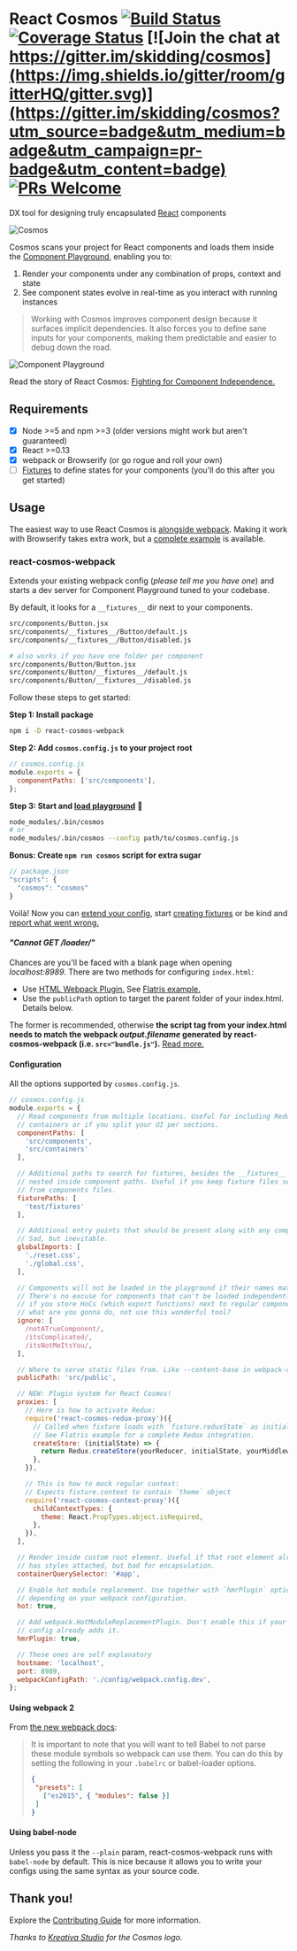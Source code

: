 # React Cosmos [![Build Status](https://travis-ci.org/react-cosmos/react-cosmos.svg?branch=master)](https://travis-ci.org/react-cosmos/react-cosmos) [![Coverage Status](https://coveralls.io/repos/react-cosmos/react-cosmos/badge.svg?branch=master)](https://coveralls.io/r/react-cosmos/react-cosmos?branch=master) [![Join the chat at https://gitter.im/skidding/cosmos](https://img.shields.io/gitter/room/gitterHQ/gitter.svg)](https://gitter.im/skidding/cosmos?utm_source=badge&utm_medium=badge&utm_campaign=pr-badge&utm_content=badge) [![PRs Welcome](https://img.shields.io/badge/PRs-welcome-brightgreen.svg)](CONTRIBUTING.md#how-to-contribute)

DX tool for designing truly encapsulated
[React](http://facebook.github.io/react/) components

![Cosmos](cosmos-150.png)

Cosmos scans your project for React components and loads them inside the [Component Playground](http://react-cosmos.github.io/react-cosmos/),
enabling you to:

1. Render your components under any combination of props, context and state
2. See component states evolve in real-time as you interact with running
instances

> Working with Cosmos improves component design because it
surfaces implicit dependencies. It also forces you to define sane inputs
for your components, making them predictable and easier to debug down the
road.

![Component Playground](intro.gif)

Read the story of React Cosmos: [Fighting for Component Independence.](https://medium.com/@skidding/fighting-for-component-independence-2a762ee53272)

## Requirements

- [x] Node >=5 and npm >=3 (older versions might work but aren't guaranteed)
- [x] React >=0.13
- [x] webpack or Browserify (or go rogue and roll your own)
- [ ] [Fixtures](examples/flatris/src/components/__fixtures__) to define states for your components (you'll do this after you get started)

## Usage

The easiest way to use React Cosmos is [alongside webpack](examples/flatris/webpack). Making it work with Browserify takes extra work, but a [complete example](examples/flatris/browserify) is available.

### react-cosmos-webpack

Extends your existing webpack config (*please tell me you have one*) and starts a dev server for Component Playground tuned to your codebase.

By default, it looks for a `__fixtures__` dir next to your components.

```bash
src/components/Button.jsx
src/components/__fixtures__/Button/default.js
src/components/__fixtures__/Button/disabled.js

# also works if you have one folder per component
src/components/Button/Button.jsx
src/components/Button/__fixtures__/default.js
src/components/Button/__fixtures__/disabled.js
```

Follow these steps to get started:

**Step 1: Install package**

```bash
npm i -D react-cosmos-webpack
```

**Step 2: Add `cosmos.config.js` to your project root**

```js
// cosmos.config.js
module.exports = {
  componentPaths: ['src/components'],
};
```

**Step 3: Start and [load playground](http://localhost:8989)** 🎉

```bash
node_modules/.bin/cosmos
# or
node_modules/.bin/cosmos --config path/to/cosmos.config.js
```

**Bonus: Create `npm run cosmos` script for extra sugar**

```js
// package.json
"scripts": {
  "cosmos": "cosmos"
}
```

Voilà! Now you can [extend your config](#configuration), start [creating fixtures](docs/fixtures.md) or be kind and [report what went wrong.](https://github.com/react-cosmos/react-cosmos/issues)

#### *"Cannot GET /loader/"*

Chances are you'll be faced with a blank page when opening *localhost:8989*. There
are two methods for configuring `index.html`:

- Use [HTML Webpack Plugin.](https://github.com/ampedandwired/html-webpack-plugin) See [Flatris example.](https://github.com/react-cosmos/react-cosmos/blob/a33b53ad533ad340fd81335e9d047f90e63c1ff6/examples/flatris/webpack/webpack.config.js#L37-L39)
- Use the `publicPath` option to target the parent folder of your index.html. Details below.

The former is recommended, otherwise **the script tag from your index.html needs to match the webpack *output.filename* generated by react-cosmos-webpack (i.e. `src="bundle.js"`).** [Read more.](https://github.com/react-cosmos/react-cosmos/issues/225#issuecomment-261623836)

#### Configuration

All the options supported by `cosmos.config.js`.

```js
// cosmos.config.js
module.exports = {
  // Read components from multiple locations. Useful for including Redux
  // containers or if you split your UI per sections.
  componentPaths: [
    'src/components',
    'src/containers'
  ],

  // Additional paths to search for fixtures, besides the __fixtures__ folder
  // nested inside component paths. Useful if you keep fixture files separated
  // from components files.
  fixturePaths: [
    'test/fixtures'
  ],

  // Additional entry points that should be present along with any component.
  // Sad, but inevitable.
  globalImports: [
    './reset.css',
    './global.css',
  ],

  // Components will not be loaded in the playground if their names match these.
  // There's no excuse for components that can't be loaded independently, but
  // if you store HoCs (which export functions) next to regular components, well,
  // what are you gonna do, not use this wonderful tool?
  ignore: [
    /notATrueComponent/,
    /itsComplicated/,
    /itsNotMeItsYou/,
  ],

  // Where to serve static files from. Like --content-base in webpack-dev-server.
  publicPath: 'src/public',

  // NEW: Plugin system for React Cosmos!
  proxies: [
    // Here is how to activate Redux:
    require('react-cosmos-redux-proxy')({
      // Called when fixture loads with `fixture.reduxState` as initial state.
      // See Flatris example for a complete Redux integration.
      createStore: (initialState) => {
        return Redux.createStore(yourReducer, initialState, yourMiddleware);
      },
    }),

    // This is how to mock regular context:
    // Expects fixture.context to contain `theme` object
    require('react-cosmos-context-proxy')({
      childContextTypes: {
        theme: React.PropTypes.object.isRequired,
      },
    }),
  ],

  // Render inside custom root element. Useful if that root element already
  // has styles attached, but bad for encapsulation.
  containerQuerySelector: '#app',

  // Enable hot module replacement. Use together with `hmrPlugin` option
  // depending on your webpack configuration.
  hot: true,

  // Add webpack.HotModuleReplacementPlugin. Don't enable this if your webpack
  // config already adds it.
  hmrPlugin: true,

  // These ones are self explanatory
  hostname: 'localhost',
  port: 8989,
  webpackConfigPath: './config/webpack.config.dev',
};
```

#### Using webpack 2

From [the new webpack docs](https://webpack.js.org/guides/migrating/#mixing-es2015-with-amd-and-commonjs):


> It is important to note that you will want to tell Babel to not parse these module symbols so webpack can use them. You can do this by setting the following in your `.babelrc` or babel-loader options.
>
> ```json
> {
>  "presets": [
>    ["es2015", { "modules": false }]
>  ]
> }
> ```

#### Using babel-node

Unless you pass it the `--plain` param, react-cosmos-webpack runs with `babel-node` by default. This is nice because it allows you to write your configs using the same syntax as your source code.

## Thank you!

Explore the [Contributing Guide](CONTRIBUTING.md) for more information.

*Thanks to [Kreativa Studio](http://www.kreativa-studio.com/) for the Cosmos logo.*
